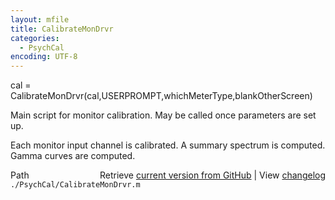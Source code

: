 ```yaml
---
layout: mfile
title: CalibrateMonDrvr
categories:
  - PsychCal
encoding: UTF-8
---
```


cal = CalibrateMonDrvr(cal,USERPROMPT,whichMeterType,blankOtherScreen)

Main script for monitor calibration.  May be called
once parameters are set up.

Each monitor input channel is calibrated.
A summary spectrum is computed.
Gamma curves are computed.


<div class="code_header" style="text-align:right;">
  <span style="float:left;">Path&nbsp;&nbsp;</span> <span class="counter">Retrieve <a href=
  "https://raw.github.com/Psychtoolbox-3/Psychtoolbox-3/beta/./PsychCal/CalibrateMonDrvr.m">current version from GitHub</a> | View <a href=
  "https://github.com/Psychtoolbox-3/Psychtoolbox-3/commits/beta/./PsychCal/CalibrateMonDrvr.m">changelog</a></span>
</div>
<div class="code">
  <code>./PsychCal/CalibrateMonDrvr.m</code>
</div>
